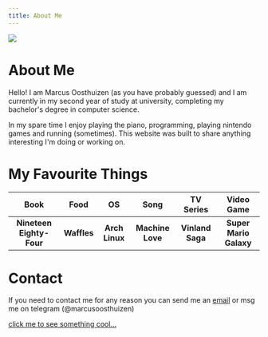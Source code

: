 ```yaml
---
title: About Me
---
```


![](/images/logo.webp)

# About Me
Hello! I am Marcus Oosthuizen (as you have probably guessed) and I am currently in my second year of study at university, completing my bachelor's degree in computer science. 

In my spare time I enjoy playing the piano, programming, playing nintendo games and running (sometimes). This website was built to share anything interesting I'm doing or working on.

# My Favourite Things

|         **Book**         	|   **Food**  	|     **OS**     	|     **Song**     	|   **TV Series**  	|     **Video Game**     	|
|:------------------------:	|:-----------:	|:--------------:	|:----------------:	|:----------------:	|:----------------------:	|
| **Nineteen Eighty-Four** 	| **Waffles** 	| **Arch Linux** 	| **Machine Love** 	| **Vinland Saga** 	| **Super Mario Galaxy** 	|

# Contact
If you need to contact me for any reason you can send me an [email](mailto:email@marcusoosthuizen.com) or msg me on telegram (@marcusoosthuizen)

[click me to see something cool...](/something-cool)